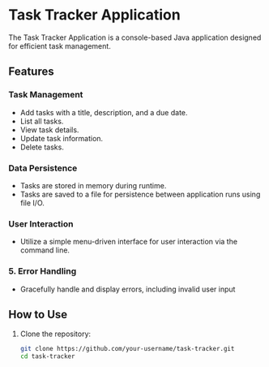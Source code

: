 # Task Tracker Application

The Task Tracker Application is a console-based Java application designed for efficient task management. 

## Features

### Task Management
   - Add tasks with a title, description, and a due date.
   - List all tasks.
   - View task details.
   - Update task information.
   - Delete tasks.


### Data Persistence
   - Tasks are stored in memory during runtime.
   - Tasks are saved to a file for persistence between application runs using file I/O.

### User Interaction
   - Utilize a simple menu-driven interface for user interaction via the command line.

### 5. Error Handling
   - Gracefully handle and display errors, including invalid user input

## How to Use

1. Clone the repository:
   ```bash
   git clone https://github.com/your-username/task-tracker.git
   cd task-tracker
